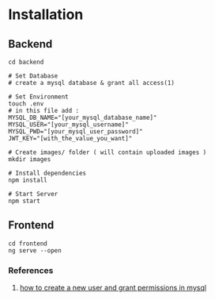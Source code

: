 # Installation

## Backend
```
cd backend

# Set Database
# create a mysql database & grant all access(1)

# Set Environment
touch .env
# in this file add :
MYSQL_DB_NAME="[your_mysql_database_name]"
MYSQL_USER="[your_mysql_username]"
MYSQL_PWD="[your_mysql_user_password]"
JWT_KEY="[with_the_value_you_want]"

# Create images/ folder ( will contain uploaded images )
mkdir images

# Install dependencies
npm install

# Start Server
npm start

```

## Frontend
```
cd frontend
ng serve --open
```

### References
1. [how to create a new user and grant permissions in mysql](https://www.digitalocean.com/community/tutorials/how-to-create-a-new-user-and-grant-permissions-in-mysql)
